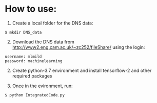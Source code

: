 # How to use:

  1. Create a local folder for the DNS data:
  
    $ mkdir DNS_data
  
  2. Download the DNS data from http://www2.eng.cam.ac.uk/~zc252/fileShare/ using the login:
  
    username: mlmild
    password: machinelearning
    
  2. Create python-3.7 environment and install tensorflow-2 and other required packages
  
  3. Once in the evironment, run:
  
    $ python IntegratedCode.py
    
    
